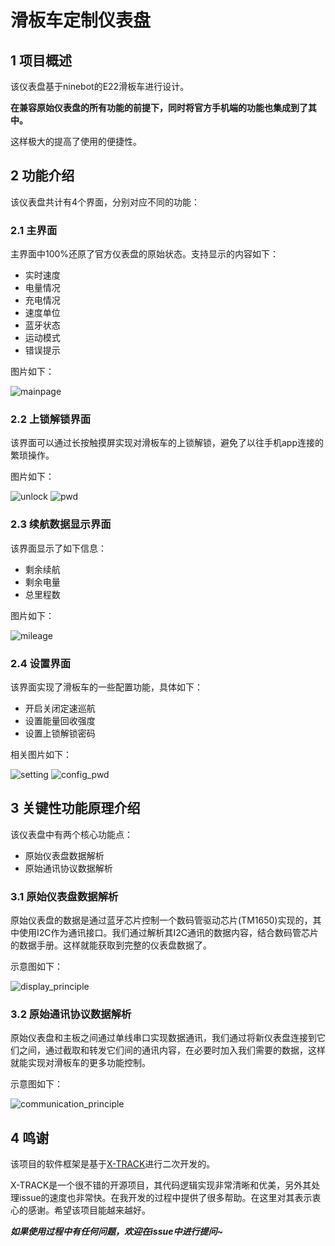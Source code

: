 # 滑板车定制仪表盘

## 1 项目概述

该仪表盘基于ninebot的E22滑板车进行设计。

**在兼容原始仪表盘的所有功能的前提下，同时将官方手机端的功能也集成到了其中。**

这样极大的提高了使用的便捷性。

## 2 功能介绍
该仪表盘共计有4个界面，分别对应不同的功能：
### 2.1 主界面
主界面中100%还原了官方仪表盘的原始状态。支持显示的内容如下：
* 实时速度
* 电量情况
* 充电情况
* 速度单位
* 蓝牙状态
* 运动模式
* 错误提示

图片如下：

![mainpage](./Images/%E6%BB%91%E6%9D%BF%E8%BD%A6%E4%BB%AA%E8%A1%A8%E7%9B%98%E5%9B%BE%E7%89%87/mainpage.PNG)


### 2.2 上锁解锁界面
该界面可以通过长按触摸屏实现对滑板车的上锁解锁，避免了以往手机app连接的繁琐操作。

图片如下：

![unlock](./Images/%E6%BB%91%E6%9D%BF%E8%BD%A6%E4%BB%AA%E8%A1%A8%E7%9B%98%E5%9B%BE%E7%89%87/unlock.PNG)
![pwd](./Images/%E6%BB%91%E6%9D%BF%E8%BD%A6%E4%BB%AA%E8%A1%A8%E7%9B%98%E5%9B%BE%E7%89%87/pwd.PNG)

### 2.3 续航数据显示界面
该界面显示了如下信息：
* 剩余续航
* 剩余电量
* 总里程数

图片如下：

![mileage](./Images/%E6%BB%91%E6%9D%BF%E8%BD%A6%E4%BB%AA%E8%A1%A8%E7%9B%98%E5%9B%BE%E7%89%87/mileage.PNG)

### 2.4 设置界面
该界面实现了滑板车的一些配置功能，具体如下：

* 开启关闭定速巡航
* 设置能量回收强度
* 设置上锁解锁密码

相关图片如下：

![setting](./Images/%E6%BB%91%E6%9D%BF%E8%BD%A6%E4%BB%AA%E8%A1%A8%E7%9B%98%E5%9B%BE%E7%89%87/setting.PNG)
![config_pwd](./Images/%E6%BB%91%E6%9D%BF%E8%BD%A6%E4%BB%AA%E8%A1%A8%E7%9B%98%E5%9B%BE%E7%89%87/config_pwd.PNG)

## 3 关键性功能原理介绍
该仪表盘中有两个核心功能点：

* 原始仪表盘数据解析
* 原始通讯协议数据解析

### 3.1 原始仪表盘数据解析
原始仪表盘的数据是通过蓝牙芯片控制一个数码管驱动芯片(TM1650)实现的，其中使用I2C作为通讯接口。我们通过解析其I2C通讯的数据内容，结合数码管芯片的数据手册。这样就能获取到完整的仪表盘数据了。

示意图如下：

![display_principle](./Images/%E6%BB%91%E6%9D%BF%E8%BD%A6%E4%BB%AA%E8%A1%A8%E7%9B%98%E5%9B%BE%E7%89%87/display_principle.PNG)


### 3.2 原始通讯协议数据解析
原始仪表盘和主板之间通过单线串口实现数据通讯，我们通过将新仪表盘连接到它们之间，通过截取和转发它们间的通讯内容，在必要时加入我们需要的数据，这样就能实现对滑板车的更多功能控制。

示意图如下：

![communication_principle](./Images/%E6%BB%91%E6%9D%BF%E8%BD%A6%E4%BB%AA%E8%A1%A8%E7%9B%98%E5%9B%BE%E7%89%87/communication_principle.PNG)

## 4 鸣谢
该项目的软件框架是基于[X-TRACK](https://github.com/FASTSHIFT/X-TRACK)进行二次开发的。

X-TRACK是一个很不错的开源项目，其代码逻辑实现非常清晰和优美，另外其处理issue的速度也非常快。在我开发的过程中提供了很多帮助。在这里对其表示衷心的感谢。希望该项目能越来越好。


***如果使用过程中有任何问题，欢迎在issue中进行提问~***


